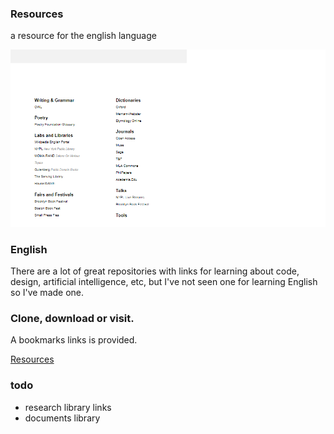 ### Resources
a resource for the english language

![Screenshot](https://github.com/matthewstokeley/english-language-resources/raw/master/resources-screen.png)

### English
There are a lot of great repositories with links for learning about code, design, artificial intelligence, etc, but I've not seen one for learning English so I've made one.

### Clone, download or visit.

A bookmarks links is provided.

[Resources](http://54.91.176.59/)

### todo
- research library links
- documents library
